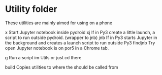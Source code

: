 # Utility folder

These utilities are mainly aimed for using on a phone

x	Start Jupyter notebook inside pydroid
xj	If in Py3 create a little launch, a script to run outside pydroid.
	(wrapper to jnb)
jnb	If in Py3 starts Jupyter in the background and creates a launch script to run outside Py3
findjnb	<port> Try open Jupyter notebook is on por5 in a Chrome tab.

g	<cmd> Run a script im Utils or just cd there

build	Copies utilities to where the should be called from
